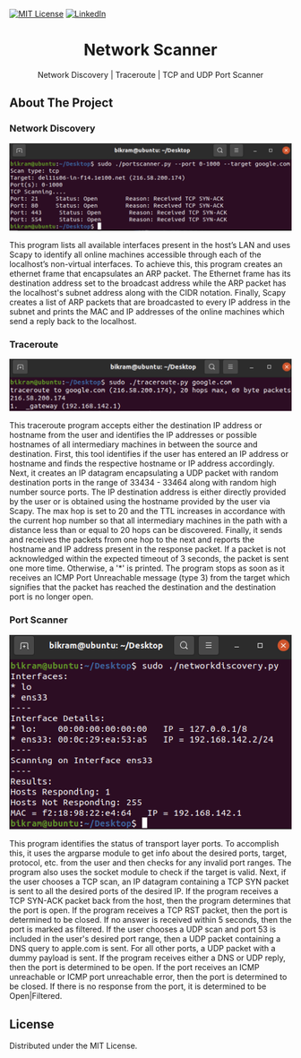 [![MIT License][license-shield]][license-url]
[![LinkedIn][linkedin-shield]][linkedin-url]
<br>
<h1 align='center'> Network Scanner</h1>
<p align='center'>Network Discovery | Traceroute | TCP and UDP Port Scanner</p>
<h2 id='about'>About The Project</h2>

<h3>Network Discovery</h3>
<img src='Screenshots/network_discovery.png'>
<p>This program lists all available interfaces present in the host’s LAN and uses Scapy to identify all online machines accessible through each of the localhost’s non-virtual interfaces. To achieve this, this program creates an ethernet frame that encapsulates an ARP packet. The Ethernet frame has its destination address set to the broadcast address while the ARP packet has the localhost's subnet address along with the CIDR notation. Finally, Scapy creates a list of ARP packets that are broadcasted to every IP address in the subnet and prints the MAC and IP addresses of the online machines which send a reply back to the localhost.</p>

<h3>Traceroute</h3>
<img src='Screenshots/traceroute.png'>
<p>This traceroute program accepts either the destination IP address or hostname from the user and identifies the IP addresses or possible hostnames of all intermediary machines in between the source and destination. First, this tool identifies if the user has entered an IP address or hostname and finds the respective hostname or IP address accordingly. Next, it creates an IP datagram encapsulating a UDP packet with random destination ports in the range of 33434 - 33464 along with random high number source ports. The IP destination address is either directly provided by the user or is obtained using the hostname provided by the user via Scapy. The max hop is set to 20 and the TTL increases in accordance with the current hop number so that all intermediary machines in the path with a distance less than or equal to 20 hops can be discovered. Finally, it sends and receives the packets from one hop to the next and reports the hostname and IP address present in the response packet. If a packet is not acknowledged within the expected timeout of 3 seconds, the packet is sent one more time. Otherwise, a '*' is printed. The program stops as soon as it receives an ICMP Port Unreachable message (type 3) from the target which signifies that the packet has reached the destination and the destination port is no longer open.</p>

<h3>Port Scanner</h3>
<img src='Screenshots/port_scanner.png'>
</p>This program identifies the status of transport layer ports. To accomplish this, it uses the argparse module to get info about the desired ports, target, protocol, etc. from the user and then checks for any invalid port ranges. The program also uses the socket module to check if the target is valid. Next, if the user chooses a TCP scan, an IP datagram containing a TCP SYN packet is sent to all the desired ports of the desired IP. If the program receives a TCP SYN-ACK packet back from the host, then the program determines that the port is open. If the program receives a TCP RST packet, then the port is determined to be closed. If no answer is received within 5 seconds, then the port is marked as filtered. If the user chooses a UDP scan and port 53 is included in the user's desired port range, then a UDP packet containing a DNS query to apple.com is sent. For all other ports, a UDP packet with a dummy payload is sent. If the program receives either a DNS or UDP reply, then the port is determined to be open. If the port receives an ICMP unreachable or ICMP port unreachable error, then the port is determined to be closed. If there is no response from the port, it is determined to be Open|Filtered.</p>

<h2 id='license'>License</h2>
<p>Distributed under the MIT License.</p>

[license-shield]: https://img.shields.io/github/license/othneildrew/Best-README-Template.svg?style=for-the-badge
[license-url]: https://github.com/i0nics/network-scanner-python/blob/main/LICENSE
[linkedin-shield]: https://img.shields.io/badge/-LinkedIn-black.svg?style=for-the-badge&logo=linkedin&colorB=555
[linkedin-url]: https://linkedin.com/in/bikramce
